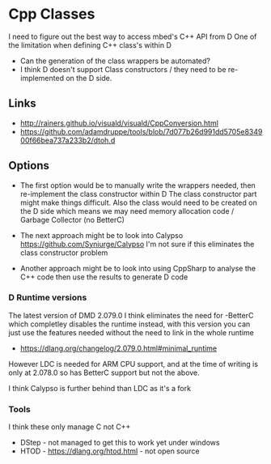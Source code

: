 # Cpp Classes

I need to figure out the best way to access mbed's C++ API from D
One of the limitation when defining C++ class's within D

  * Can the generation of the class wrappers be automated?
  * I think D doesn't support Class constructors / they need to be re-implemented on the D side.


## Links

  * http://rainers.github.io/visuald/visuald/CppConversion.html
  * https://github.com/adamdruppe/tools/blob/7d077b26d991dd5705e834900f66bea737a233b2/dtoh.d


## Options

  * The first option would be to manually write the wrappers needed, then re-implement the class constructor within D
    The class constructor part might make things difficult.
    Also the class would need to be created on the D side which means we may need memory allocation code / Garbage Collector (no BetterC)
 
  * The next approach might be to look into Calypso
    https://github.com/Syniurge/Calypso
    I'm not sure if this eliminates the class constructor problem

  * Another approach might be to look into using CppSharp to analyse the C++ code then use the results to generate D code


### D Runtime versions

The latest version of DMD 2.079.0 I think eliminates the need for -BetterC which completley disables the runtime
instead, with this version you can just use the features needed without the need to link in the whole runtime

  * https://dlang.org/changelog/2.079.0.html#minimal_runtime

However LDC is needed for ARM CPU support, and at the time of writing is only at 2.078.0
so has BetterC support but not the above.

I think Calypso is further behind than LDC as it's a fork



### Tools

I think these only manage C not C++

  * DStep - not managed to get this to work yet under windows
  * HTOD - https://dlang.org/htod.html - not open source
